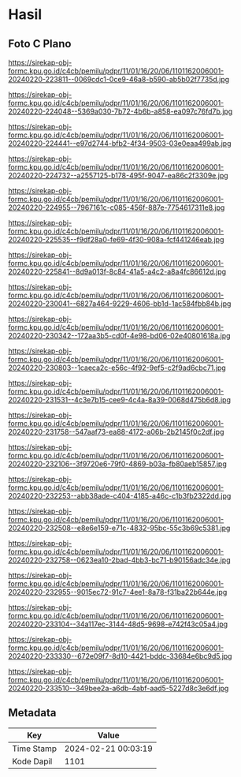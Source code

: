 # Hasil

## Foto C Plano

https://sirekap-obj-formc.kpu.go.id/c4cb/pemilu/pdpr/11/01/16/20/06/1101162006001-20240220-223811--0069cdc1-0ce9-46a8-b590-ab5b02f7735d.jpg

https://sirekap-obj-formc.kpu.go.id/c4cb/pemilu/pdpr/11/01/16/20/06/1101162006001-20240220-224048--5369a030-7b72-4b6b-a858-ea097c76fd7b.jpg

https://sirekap-obj-formc.kpu.go.id/c4cb/pemilu/pdpr/11/01/16/20/06/1101162006001-20240220-224441--e97d2744-bfb2-4f34-9503-03e0eaa499ab.jpg

https://sirekap-obj-formc.kpu.go.id/c4cb/pemilu/pdpr/11/01/16/20/06/1101162006001-20240220-224732--a2557125-b178-495f-9047-ea86c2f3309e.jpg

https://sirekap-obj-formc.kpu.go.id/c4cb/pemilu/pdpr/11/01/16/20/06/1101162006001-20240220-224955--7967161c-c085-456f-887e-7754617311e8.jpg

https://sirekap-obj-formc.kpu.go.id/c4cb/pemilu/pdpr/11/01/16/20/06/1101162006001-20240220-225535--f9df28a0-fe69-4f30-908a-fcf441246eab.jpg

https://sirekap-obj-formc.kpu.go.id/c4cb/pemilu/pdpr/11/01/16/20/06/1101162006001-20240220-225841--8d9a013f-8c84-41a5-a4c2-a8a4fc86612d.jpg

https://sirekap-obj-formc.kpu.go.id/c4cb/pemilu/pdpr/11/01/16/20/06/1101162006001-20240220-230041--6827a464-9229-4606-bb1d-1ac584fbb84b.jpg

https://sirekap-obj-formc.kpu.go.id/c4cb/pemilu/pdpr/11/01/16/20/06/1101162006001-20240220-230342--172aa3b5-cd0f-4e98-bd06-02e40801618a.jpg

https://sirekap-obj-formc.kpu.go.id/c4cb/pemilu/pdpr/11/01/16/20/06/1101162006001-20240220-230803--1caeca2c-e56c-4f92-9ef5-c2f9ad6cbc71.jpg

https://sirekap-obj-formc.kpu.go.id/c4cb/pemilu/pdpr/11/01/16/20/06/1101162006001-20240220-231531--4c3e7b15-cee9-4c4a-8a39-0068d475b6d8.jpg

https://sirekap-obj-formc.kpu.go.id/c4cb/pemilu/pdpr/11/01/16/20/06/1101162006001-20240220-231758--547aaf73-ea88-4172-a06b-2b2145f0c2df.jpg

https://sirekap-obj-formc.kpu.go.id/c4cb/pemilu/pdpr/11/01/16/20/06/1101162006001-20240220-232106--3f9720e6-79f0-4869-b03a-fb80aeb15857.jpg

https://sirekap-obj-formc.kpu.go.id/c4cb/pemilu/pdpr/11/01/16/20/06/1101162006001-20240220-232253--abb38ade-c404-4185-a46c-c1b3fb2322dd.jpg

https://sirekap-obj-formc.kpu.go.id/c4cb/pemilu/pdpr/11/01/16/20/06/1101162006001-20240220-232508--e8e6e159-e71c-4832-95bc-55c3b69c5381.jpg

https://sirekap-obj-formc.kpu.go.id/c4cb/pemilu/pdpr/11/01/16/20/06/1101162006001-20240220-232758--0623ea10-2bad-4bb3-bc71-b90156adc34e.jpg

https://sirekap-obj-formc.kpu.go.id/c4cb/pemilu/pdpr/11/01/16/20/06/1101162006001-20240220-232955--9015ec72-91c7-4ee1-8a78-f31ba22b644e.jpg

https://sirekap-obj-formc.kpu.go.id/c4cb/pemilu/pdpr/11/01/16/20/06/1101162006001-20240220-233104--34a117ec-3144-48d5-9698-e742f43c05a4.jpg

https://sirekap-obj-formc.kpu.go.id/c4cb/pemilu/pdpr/11/01/16/20/06/1101162006001-20240220-233330--672e09f7-8d10-4421-bddc-33684e6bc9d5.jpg

https://sirekap-obj-formc.kpu.go.id/c4cb/pemilu/pdpr/11/01/16/20/06/1101162006001-20240220-233510--349bee2a-a6db-4abf-aad5-5227d8c3e6df.jpg


## Metadata

| Key        | Value               |
| ---------- | ------------------- |
| Time Stamp | 2024-02-21 00:03:19 |
| Kode Dapil | 1101                |



